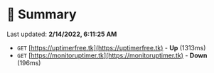 # 📖 Summary
Last updated: **2/14/2022, 6:11:25 AM**

- `GET` [https://uptimerfree.tk](https://uptimerfree.tk) - **Up** (1313ms)
- `GET` [https://monitoruptimer.tk](https://monitoruptimer.tk) - **Down** (196ms)
